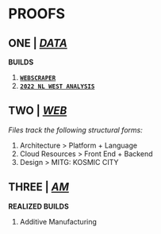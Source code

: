 # PROOFS

## ONE | [*DATA*](https://github.com/jfremzrai/hybrid-futr/tree/main/PROOFS/ONE)

**BUILDS**
1. **[`WEBSCRAPER`](https://github.com/jfremzrai/hybrid-futr/tree/main/PROOFS/ONE/BUILDS/WEBSCRAPER)**
2. **[`2022 NL WEST ANALYSIS`](https://github.com/hybrid-futr/hybrid-futr/tree/main/PROOFS/ONE/BUILDS/2022nlwest)**


## TWO | [*WEB*](https://github.com/jfremzrai/hybrid-futr/tree/main/PROOFS/TWO)

*Files track the following structural forms:*

1. Architecture > Platform + Language
2. Cloud Resources > Front End + Backend
3. Design > MITG: KOSMIC CITY


## THREE | [*AM*](https://github.com/jfremzrai/hybrid-futr/tree/main/PROOFS/THREE)

**REALIZED BUILDS**
1. Additive Manufacturing
